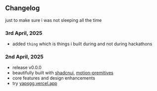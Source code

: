 ## Changelog 

just to make sure i was not sleeping all the time

### 3rd April, 2025
- added `thing` which is things i built during and not during hackathons

### 2nd April, 2025
- release v0.0.0
- beautifully built with [shadcnui](https://ui.shadcn.com/), [motion-premitives](https://motion-primitives.com)
- core features and design enhancements
- try [yapsgg.vercel.app](https://yapsgg.vercel.app) 